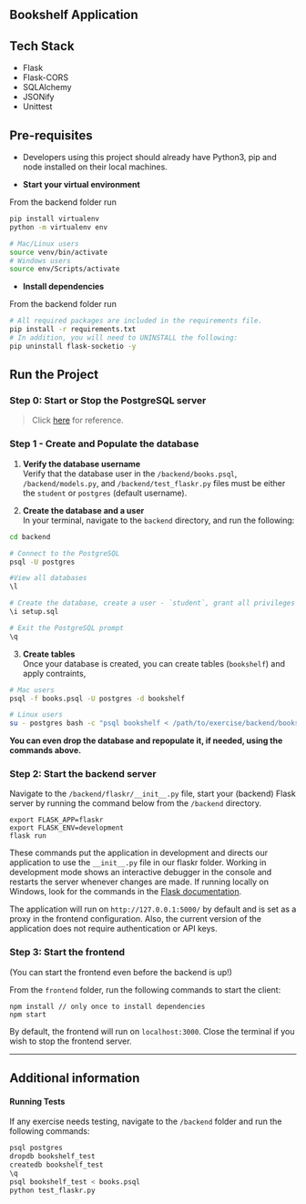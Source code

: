 Bookshelf Application
----- 

## Tech Stack

- Flask
- Flask-CORS
- SQLAlchemy
- JSONify
- Unittest



## Pre-requisites
* Developers using this project should already have Python3, pip and node installed on their local machines.


* **Start your virtual environment** 

From the backend folder run
```bash
pip install virtualenv
python -m virtualenv env

# Mac/Linux users
source venv/bin/activate
# Windows users
source env/Scripts/activate
```

* **Install dependencies**<br>

From the backend folder run 
```bash
# All required packages are included in the requirements file. 
pip install -r requirements.txt
# In addition, you will need to UNINSTALL the following:
pip uninstall flask-socketio -y
```

## Run the Project


### Step 0: Start or Stop the PostgreSQL server

> Click [here](https://tableplus.com/blog/2018/10/how-to-start-stop-restart-postgresql-server.html) for reference.


### Step 1 - Create and Populate the database

1. **Verify the database username**<br>
Verify that the database user in the `/backend/books.psql`, `/backend/models.py`, and `/backend/test_flaskr.py` files must be either the `student` or `postgres` (default username). 

2. **Create the database and a user**<br>
In your terminal, navigate to the `backend` directory, and run the following:

```bash
cd backend

# Connect to the PostgreSQL
psql -U postgres

#View all databases
\l

# Create the database, create a user - `student`, grant all privileges to the student
\i setup.sql

# Exit the PostgreSQL prompt
\q
```


3. **Create tables**<br>
Once your database is created, you can create tables (`bookshelf`) and apply contraints,

```bash
# Mac users
psql -f books.psql -U postgres -d bookshelf

# Linux users
su - postgres bash -c "psql bookshelf < /path/to/exercise/backend/books.psql"
```

**You can even drop the database and repopulate it, if needed, using the commands above.** 


### Step 2: Start the backend server

Navigate to the `/backend/flaskr/__init__.py` file, start your (backend) Flask server by running the command below from the `/backend` directory.

```
export FLASK_APP=flaskr
export FLASK_ENV=development
flask run
```

These commands put the application in development and directs our application to use the `__init__.py` file in our flaskr folder. Working in development mode shows an interactive debugger in the console and restarts the server whenever changes are made. If running locally on Windows, look for the commands in the [Flask documentation](http://flask.pocoo.org/docs/1.0/tutorial/factory/).

The application will run on `http://127.0.0.1:5000/` by default and is set as a proxy in the frontend configuration. Also, the current version of the application does not require authentication or API keys. 



### Step 3: Start the frontend

(You can start the frontend even before the backend is up!)

From the `frontend` folder, run the following commands to start the client: 

```
npm install // only once to install dependencies
npm start 
```

By default, the frontend will run on `localhost:3000`. Close the terminal if you wish to stop the frontend server. 


---

## Additional information

#### Running Tests

If any exercise needs testing, navigate to the `/backend` folder and run the following commands:

```bash
psql postgres
dropdb bookshelf_test
createdb bookshelf_test
\q
psql bookshelf_test < books.psql
python test_flaskr.py
```